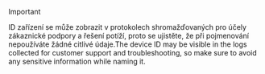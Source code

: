 > [!IMPORTANT]
> <span data-ttu-id="8845a-101">ID zařízení se může zobrazit v protokolech shromažďovaných pro účely zákaznické podpory a řešení potíží, proto se ujistěte, že při pojmenování nepoužíváte žádné citlivé údaje.</span><span class="sxs-lookup"><span data-stu-id="8845a-101">The device ID may be visible in the logs collected for customer support and troubleshooting, so make sure to avoid any sensitive information while naming it.</span></span>
>